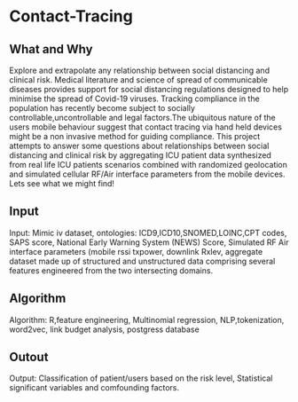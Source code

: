 # Contact-Tracing

## What and Why
Explore and extrapolate any relationship between social distancing and clinical risk. Medical literature and science of spread of communicable diseases provides support for social distancing regulations designed to help minimise the spread of Covid-19 viruses. Tracking compliance in the population has recently become subject to socially controllable,uncontrollable and legal factors.The ubiquitous nature of the users mobile behaviour suggest that contact tracing via hand held devices might be a non invasive method for guiding compliance. This project attempts to answer some questions about relationships between social distancing and clinical risk by aggregating ICU patient data synthesized from real life ICU patients scenarios combined with randomized geolocation and simulated cellular RF/Air interface parameters from the mobile devices. Lets see what we might find!


## Input
Input: Mimic iv dataset, ontologies: ICD9,ICD10,SNOMED,LOINC,CPT codes, SAPS score, National Early Warning System (NEWS) Score, Simulated RF Air interface parameters (mobile rssi txpower, downlink Rxlev, aggregate dataset made up of structured and unstructured data comprising several features engineered from the two intersecting domains.


## Algorithm
Algorithm: R,feature engineering, Multinomial regression, NLP,tokenization, word2vec, link budget analysis, postgress database


## Outout
Output: Classification of patient/users based on the risk level, Statistical significant variables and comfounding factors.

